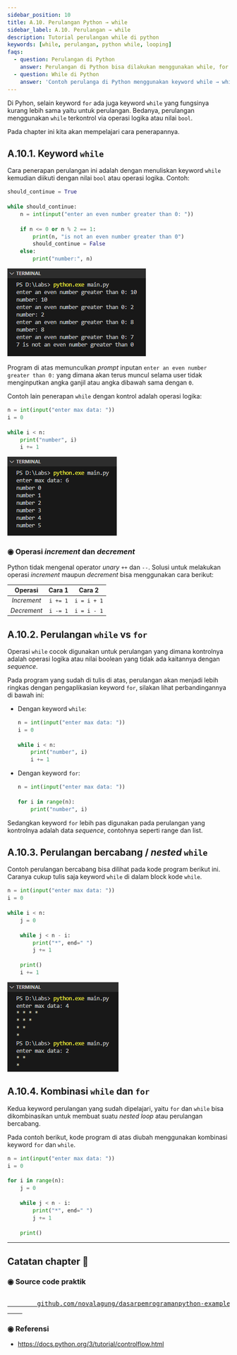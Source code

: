 ```yaml
---
sidebar_position: 10
title: A.10. Perulangan Python → while
sidebar_label: A.10. Perulangan → while
description: Tutorial perulangan while di python
keywords: [while, perulangan, python while, looping]
faqs:
  - question: Perulangan di Python
    answer: Perulangan di Python bisa dilakukan menggunakan while, for range, dan juga kombinasi for dengan tipe data sequence seperti list, tuple, dan lainnya.
  - question: While di Python
    answer: 'Contoh perulanga di Python menggunakan keyword while → while i < n: print("index:", i)'
---
```


Di Pyhon, selain keyword `for` ada juga keyword `while` yang fungsinya kurang lebih sama yaitu untuk perulangan. Bedanya, perulangan menggunakan `while` terkontrol via operasi logika atau nilai `bool`.

Pada chapter ini kita akan mempelajari cara penerapannya.

## A.10.1. Keyword `while`

Cara penerapan perulangan ini adalah dengan menuliskan keyword `while` kemudian diikuti dengan nilai `bool` atau operasi logika. Contoh:

```python
should_continue = True

while should_continue:
    n = int(input("enter an even number greater than 0: "))

    if n <= 0 or n % 2 == 1:
        print(n, "is not an even number greater than 0")
        should_continue = False
    else:
        print("number:", n)
```

![perulangan while](img/while-1.png)

Program di atas memunculkan *prompt* inputan `enter an even number greater than 0:` yang dimana akan terus muncul selama user tidak menginputkan angka ganjil atau angka dibawah sama dengan `0`.

Contoh lain penerapan `while` dengan kontrol adalah operasi logika:

```python
n = int(input("enter max data: "))
i = 0

while i < n:
    print("number", i)
    i += 1
```

![perulangan while](img/while-2.png)

### ◉ Operasi *increment* dan *decrement*

Python tidak mengenal operator *unary* `++` dan `--`. Solusi untuk melakukan operasi *increment* maupun *decrement* bisa menggunakan cara berikut:

| Operasi | Cara 1 | Cara 2 |
| :-: | :-: | :-: |
| *Increment* | `i += 1` | `i = i + 1` |
| *Decrement* | `i -= 1` | `i = i - 1` |

## A.10.2. Perulangan `while` vs `for`

Operasi `while` cocok digunakan untuk perulangan yang dimana kontrolnya adalah operasi logika atau nilai boolean yang tidak ada kaitannya dengan *sequence*.

Pada program yang sudah di tulis di atas, perulangan akan menjadi lebih ringkas dengan pengaplikasian keyword `for`, silakan lihat perbandingannya di bawah ini:

- Dengan keyword `while`:

    ```python
    n = int(input("enter max data: "))
    i = 0

    while i < n:
        print("number", i)
        i += 1
    ```

- Dengan keyword `for`:

    ```python
    n = int(input("enter max data: "))

    for i in range(n):
        print("number", i)
    ```

Sedangkan keyword `for` lebih pas digunakan pada perulangan yang kontrolnya adalah data *sequence*, contohnya seperti range dan list.

## A.10.3. Perulangan bercabang / *nested* `while`

Contoh perulangan bercabang bisa dilihat pada kode program berikut ini. Caranya cukup tulis saja keyword `while` di dalam block kode `while`.

```python
n = int(input("enter max data: "))
i = 0

while i < n:
    j = 0

    while j < n - i:
        print("*", end=" ")
        j += 1
    
    print()
    i += 1
```

![perulangan while](img/while-3.png)

## A.10.4. Kombinasi `while` dan `for`

Kedua keyword perulangan yang sudah dipelajari, yaitu `for` dan `while` bisa dikombinasikan untuk membuat suatu *nested loop* atau perulangan bercabang.

Pada contoh berikut, kode program di atas diubah menggunakan kombinasi keyword `for` dan `while`.

```python
n = int(input("enter max data: "))
i = 0

for i in range(n):
    j = 0

    while j < n - i:
        print("*", end=" ")
        j += 1
    
    print()
```

---

<div class="section-footnote">

## Catatan chapter 📑

### ◉ Source code praktik

<pre>
    <a href="https://github.com/novalagung/dasarpemrogramanpython-example/tree/master/while">
        github.com/novalagung/dasarpemrogramanpython-example/../while
    </a>
</pre>

### ◉ Referensi

- https://docs.python.org/3/tutorial/controlflow.html

</div>
